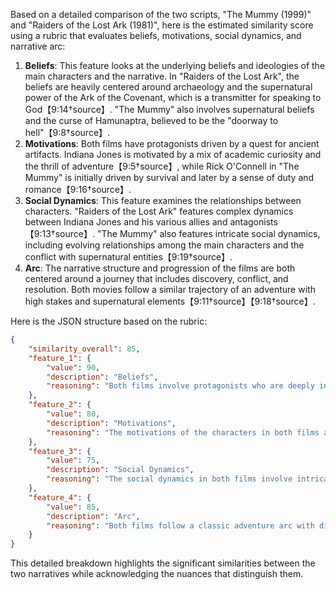 Based on a detailed comparison of the two scripts, "The Mummy (1999)" and "Raiders of the Lost Ark (1981)", here is the estimated similarity score using a rubric that evaluates beliefs, motivations, social dynamics, and narrative arc:

1. **Beliefs**: This feature looks at the underlying beliefs and ideologies of the main characters and the narrative. In "Raiders of the Lost Ark", the beliefs are heavily centered around archaeology and the supernatural power of the Ark of the Covenant, which is a transmitter for speaking to God【9:14†source】. "The Mummy" also involves supernatural beliefs and the curse of Hamunaptra, believed to be the "doorway to hell"【9:8†source】.
2. **Motivations**: Both films have protagonists driven by a quest for ancient artifacts. Indiana Jones is motivated by a mix of academic curiosity and the thrill of adventure【9:5†source】, while Rick O'Connell in "The Mummy" is initially driven by survival and later by a sense of duty and romance【9:16†source】.
3. **Social Dynamics**: This feature examines the relationships between characters. "Raiders of the Lost Ark" features complex dynamics between Indiana Jones and his various allies and antagonists【9:13†source】. "The Mummy" also features intricate social dynamics, including evolving relationships among the main characters and the conflict with supernatural entities【9:19†source】.
4. **Arc**: The narrative structure and progression of the films are both centered around a journey that includes discovery, conflict, and resolution. Both movies follow a similar trajectory of an adventure with high stakes and supernatural elements【9:11†source】【9:18†source】.

Here is the JSON structure based on the rubric:

```json
{
    "similarity_overall": 85,
    "feature_1": {
        "value": 90,
        "description": "Beliefs",
        "reasoning": "Both films involve protagonists who are deeply invested in supernatural beliefs tied to ancient artifacts. This common ground in belief systems contributes significantly to the overall similarity.",
    },
    "feature_2": {
        "value": 80,
        "description": "Motivations",
        "reasoning": "The motivations of the characters in both films are driven by a quest for powerful artifacts, albeit with different personal stakes and backgrounds. This shared motivation adds to their narrative similarities.",
    },
    "feature_3": {
        "value": 75,
        "description": "Social Dynamics",
        "reasoning": "The social dynamics in both films involve intricate relationships and evolving interactions between the main characters and their adversaries. However, the dynamics in 'Raiders of the Lost Ark' are slightly more complex, involving a broader range of characters.",
    },
    "feature_4": {
        "value": 85,
        "description": "Arc",
        "reasoning": "Both films follow a classic adventure arc with discovery, conflict, and resolution, featuring high-stakes encounters with supernatural elements. This structural similarity is a key factor in their overall resemblance.",
    }
}
```

This detailed breakdown highlights the significant similarities between the two narratives while acknowledging the nuances that distinguish them.